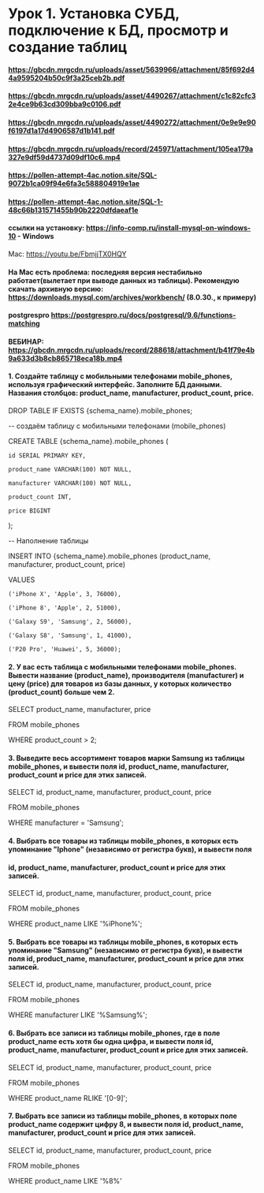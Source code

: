 # Урок 1. Установка СУБД, подключение к БД, просмотр и создание таблиц
#### https://gbcdn.mrgcdn.ru/uploads/asset/5639966/attachment/85f692d44a9595204b50c9f3a25ceb2b.pdf
#### https://gbcdn.mrgcdn.ru/uploads/asset/4490267/attachment/c1c82cfc32e4ce9b63cd309bba9c0106.pdf
#### https://gbcdn.mrgcdn.ru/uploads/asset/4490272/attachment/0e9e9e90f6197d1a17d4906587d1b141.pdf
#### https://gbcdn.mrgcdn.ru/uploads/record/245971/attachment/105ea179a327e9df59d4737d09df10c6.mp4
#### https://pollen-attempt-4ac.notion.site/SQL-9072b1ca09f94e6fa3c588804919e1ae
#### https://pollen-attempt-4ac.notion.site/SQL-1-48c66b131571455b90b2220dfdaeaf1e
#### ссылки на установку: https://info-comp.ru/install-mysql-on-windows-10 - Windows
Mac: https://youtu.be/FbmjjTX0HQY

#### На Мас есть проблема: последняя версия нестабильно работает(вылетает при выводе данных из таблицы). Рекомендую cкачать архивную версию: https://downloads.mysql.com/archives/workbench/ (8.0.30., к примеру)

#### postgrespro https://postgrespro.ru/docs/postgresql/9.6/functions-matching
#### ВЕБИНАР: https://gbcdn.mrgcdn.ru/uploads/record/288618/attachment/b41f79e4b9a633d3b8cb865718eca18b.mp4


#### 1. Создайте таблицу с мобильными телефонами mobile_phones, используя графический интерфейс. Заполните БД данными. Названия столбцов: product_name, manufacturer, product_count, price.

DROP TABLE IF EXISTS {schema_name}.mobile_phones;

-- создаём таблицу с мобильными телефонами (mobile_phones)

CREATE TABLE {schema_name}.mobile_phones (
    
    id SERIAL PRIMARY KEY,
    
    product_name VARCHAR(100) NOT NULL,
    
    manufacturer VARCHAR(100) NOT NULL,
    
    product_count INT,
    
    price BIGINT

);

-- Наполнение таблицы

INSERT INTO {schema_name}.mobile_phones (product_name, manufacturer, product_count, price)

VALUES
    
    ('iPhone X', 'Apple', 3, 76000),  
    
    ('iPhone 8', 'Apple', 2, 51000),  
    
    ('Galaxy S9', 'Samsung', 2, 56000),  
    
    ('Galaxy S8', 'Samsung', 1, 41000),
    
    ('P20 Pro', 'Huawei', 5, 36000);

#### 2. У вас есть таблица с мобильными телефонами mobile_phones. Вывести название (product_name), производителя (manufacturer) и цену (price) для товаров из базы данных, у которых количество  (product_count) больше чем 2.

SELECT product_name, manufacturer, price 

FROM mobile_phones

WHERE product_count > 2;

#### 3. Выведите весь ассортимент товаров марки Samsung из таблицы mobile_phones, и вывести поля id, product_name, manufacturer, product_count и price для этих записей.

SELECT id, product_name, manufacturer, product_count, price

FROM mobile_phones

WHERE manufacturer = 'Samsung';

#### 4. Выбрать все товары из таблицы mobile_phones, в которых есть упоминание "Iphone" (независимо от регистра букв), и вывести поля  
#### id, product_name, manufacturer, product_count и price для этих записей.

SELECT id, product_name, manufacturer, product_count, price

FROM mobile_phones

WHERE product_name LIKE '%iPhone%';

#### 5. Выбрать все товары из таблицы mobile_phones, в которых есть упоминание "Samsung" (независимо от регистра букв), и вывести поля id, product_name, manufacturer, product_count и price для этих записей.

SELECT id, product_name, manufacturer, product_count, price

FROM mobile_phones

WHERE manufacturer LIKE '%Samsung%';

#### 6. Выбрать все записи из таблицы mobile_phones, где в поле product_name есть хотя бы одна цифра, и вывести поля id, product_name, manufacturer, product_count и price для этих записей.

SELECT id, product_name, manufacturer, product_count, price

FROM mobile_phones

WHERE product_name RLIKE '[0-9]';

#### 7. Выбрать все записи из таблицы mobile_phones, в которых поле product_name содержит цифру 8, и вывести поля id, product_name, manufacturer, product_count и price для этих записей.

SELECT id, product_name, manufacturer, product_count, price

FROM mobile_phones 

WHERE product_name LIKE '%8%'



